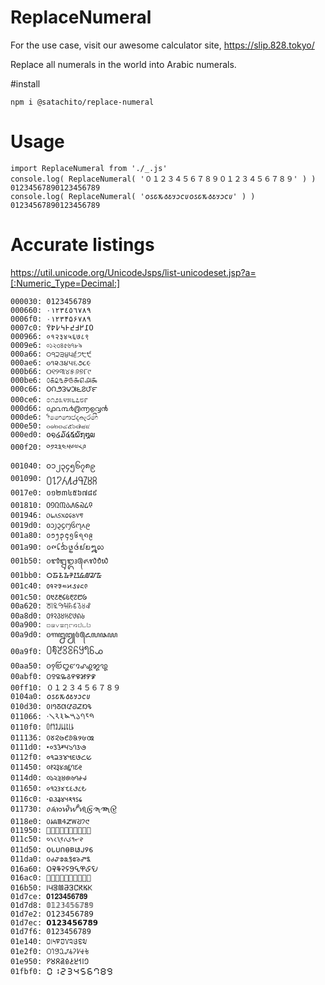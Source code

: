 # ReplaceNumeral

For the use case, visit our awesome calculator site, https://slip.828.tokyo/

Replace all numerals in the world into Arabic numerals.

#install

```
npm i @satachito/replace-numeral
```

# Usage

```
import ReplaceNumeral from './_.js'
console.log( ReplaceNumeral( '０１２３４５６７８９０１２３４５６７８９' ) )
01234567890123456789
console.log( ReplaceNumeral( '𐒠𐒡𐒢𐒣𐒤𐒥𐒦𐒧𐒨𐒩𐒠𐒡𐒢𐒣𐒤𐒥𐒦𐒧𐒨𐒩' ) )
01234567890123456789
```

# Accurate listings

https://util.unicode.org/UnicodeJsps/list-unicodeset.jsp?a=[:Numeric_Type=Decimal:]

```
000030: 0123456789
000660: ٠١٢٣٤٥٦٧٨٩
0006f0: ۰۱۲۳۴۵۶۷۸۹
0007c0: ߀߁߂߃߄߅߆߇߈߉
000966: ०१२३४५६७८९
0009e6: ০১২৩৪৫৬৭৮৯
000a66: ੦੧੨੩੪੫੬੭੮੯
000ae6: ૦૧૨૩૪૫૬૭૮૯
000b66: ୦୧୨୩୪୫୬୭୮୯
000be6: ௦௧௨௩௪௫௬௭௮௯
000c66: ౦౧౨౩౪౫౬౭౮౯
000ce6: ೦೧೨೩೪೫೬೭೮೯
000d66: ൦൧൨൩൪൫൬൭൮൯
000de6: ෦෧෨෩෪෫෬෭෮෯
000e50: ๐๑๒๓๔๕๖๗๘๙
000ed0: ໐໑໒໓໔໕໖໗໘໙
000f20: ༠༡༢༣༤༥༦༧༨༩
001040: ၀၁၂၃၄၅၆၇၈၉
001090: ႐႑႒႓႔႕႖႗႘႙
0017e0: ០១២៣៤៥៦៧៨៩
001810: ᠐᠑᠒᠓᠔᠕᠖᠗᠘᠙
001946: ᥆᥇᥈᥉᥊᥋᥌᥍᥎᥏
0019d0: ᧐᧑᧒᧓᧔᧕᧖᧗᧘᧙
001a80: ᪀᪁᪂᪃᪄᪅᪆᪇᪈᪉
001a90: ᪐᪑᪒᪓᪔᪕᪖᪗᪘᪙
001b50: ᭐᭑᭒᭓᭔᭕᭖᭗᭘᭙
001bb0: ᮰᮱᮲᮳᮴᮵᮶᮷᮸᮹
001c40: ᱀᱁᱂᱃᱄᱅᱆᱇᱈᱉
001c50: ᱐᱑᱒᱓᱔᱕᱖᱗᱘᱙
00a620: ꘠꘡꘢꘣꘤꘥꘦꘧꘨꘩
00a8d0: ꣐꣑꣒꣓꣔꣕꣖꣗꣘꣙
00a900: ꤀꤁꤂꤃꤄꤅꤆꤇꤈꤉
00a9d0: ꧐꧑꧒꧓꧔꧕꧖꧗꧘꧙
00a9f0: ꧰꧱꧲꧳꧴꧵꧶꧷꧸꧹
00aa50: ꩐꩑꩒꩓꩔꩕꩖꩗꩘꩙
00abf0: ꯰꯱꯲꯳꯴꯵꯶꯷꯸꯹
00ff10: ０１２３４５６７８９
0104a0: 𐒠𐒡𐒢𐒣𐒤𐒥𐒦𐒧𐒨𐒩
010d30: 𐴰𐴱𐴲𐴳𐴴𐴵𐴶𐴷𐴸𐴹
011066: 𑁦𑁧𑁨𑁩𑁪𑁫𑁬𑁭𑁮𑁯
0110f0: 𑃰𑃱𑃲𑃳𑃴𑃵𑃶𑃷𑃸𑃹
011136: 𑄶𑄷𑄸𑄹𑄺𑄻𑄼𑄽𑄾𑄿
0111d0: 𑇐𑇑𑇒𑇓𑇔𑇕𑇖𑇗𑇘𑇙
0112f0: 𑋰𑋱𑋲𑋳𑋴𑋵𑋶𑋷𑋸𑋹
011450: 𑑐𑑑𑑒𑑓𑑔𑑕𑑖𑑗𑑘𑑙
0114d0: 𑓐𑓑𑓒𑓓𑓔𑓕𑓖𑓗𑓘𑓙
011650: 𑙐𑙑𑙒𑙓𑙔𑙕𑙖𑙗𑙘𑙙
0116c0: 𑛀𑛁𑛂𑛃𑛄𑛅𑛆𑛇𑛈𑛉
011730: 𑜰𑜱𑜲𑜳𑜴𑜵𑜶𑜷𑜸𑜹
0118e0: 𑣠𑣡𑣢𑣣𑣤𑣥𑣦𑣧𑣨𑣩
011950: 𑥐𑥑𑥒𑥓𑥔𑥕𑥖𑥗𑥘𑥙
011c50: 𑱐𑱑𑱒𑱓𑱔𑱕𑱖𑱗𑱘𑱙
011d50: 𑵐𑵑𑵒𑵓𑵔𑵕𑵖𑵗𑵘𑵙
011da0: 𑶠𑶡𑶢𑶣𑶤𑶥𑶦𑶧𑶨𑶩
016a60: 𖩠𖩡𖩢𖩣𖩤𖩥𖩦𖩧𖩨𖩩
016ac0: 𖫀𖫁𖫂𖫃𖫄𖫅𖫆𖫇𖫈𖫉
016b50: 𖭐𖭑𖭒𖭓𖭔𖭕𖭖𖭗𖭘𖭙
01d7ce: 𝟎𝟏𝟐𝟑𝟒𝟓𝟔𝟕𝟖𝟗
01d7d8: 𝟘𝟙𝟚𝟛𝟜𝟝𝟞𝟟𝟠𝟡
01d7e2: 𝟢𝟣𝟤𝟥𝟦𝟧𝟨𝟩𝟪𝟫
01d7ec: 𝟬𝟭𝟮𝟯𝟰𝟱𝟲𝟳𝟴𝟵
01d7f6: 𝟶𝟷𝟸𝟹𝟺𝟻𝟼𝟽𝟾𝟿
01e140: 𞅀𞅁𞅂𞅃𞅄𞅅𞅆𞅇𞅈𞅉
01e2f0: 𞋰𞋱𞋲𞋳𞋴𞋵𞋶𞋷𞋸𞋹
01e950: 𞥐𞥑𞥒𞥓𞥔𞥕𞥖𞥗𞥘𞥙
01fbf0: 🯰🯱🯲🯳🯴🯵🯶🯷🯸🯹
```
